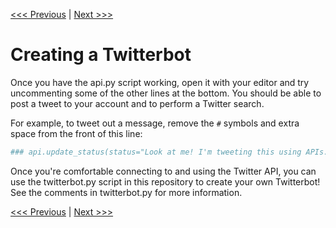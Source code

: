 [<<< Previous](03-accessing_api.md) | [Next >>>](05-scraping_data.md)

# Creating a Twitterbot

Once you have the api.py script working, open it with your editor and try uncommenting some of the other lines at the bottom. You should be able to post a tweet to your account and to perform a Twitter search.

For example, to tweet out a message, remove the `#` symbols and extra space from the front of this line:

```python
### api.update_status(status="Look at me! I'm tweeting this using APIs. #DHRI @psmyth01 @SteveZweibel")
```

Once you're comfortable connecting to and using the Twitter API, you can use the twitterbot.py script in this repository to create your own Twitterbot! See the comments in twitterbot.py for more information.

[<<< Previous](03-accessing_api.md) | [Next >>>](05-scraping_data.md)